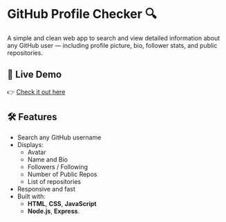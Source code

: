 # GitHub Profile Checker 🔍

A simple and clean web app to search and view detailed information about any GitHub user — including profile picture, bio, follower stats, and public repositories.

## 🚀 Live Demo

👉 [Check it out here](https://githubprofile-hb6t.onrender.com)

## 🛠️ Features

- Search any GitHub username
- Displays:
  - Avatar
  - Name and Bio
  - Followers / Following
  - Number of Public Repos
  - List of repositories
- Responsive and fast
- Built with:  
  - **HTML**, **CSS**, **JavaScript**  
  - **Node.js**, **Express**.
